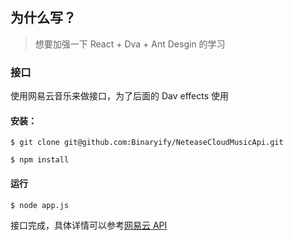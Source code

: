 ## 为什么写？

> 想要加强一下 React + Dva + Ant Desgin 的学习

###  接口

使用网易云音乐来做接口，为了后面的 Dav effects 使用

#### 安装：

```
$ git clone git@github.com:Binaryify/NeteaseCloudMusicApi.git

$ npm install
```

#### 运行

```
$ node app.js
```

接口完成，具体详情可以参考[网易云 API ](https://binaryify.github.io/NeteaseCloudMusicApi/#/)



